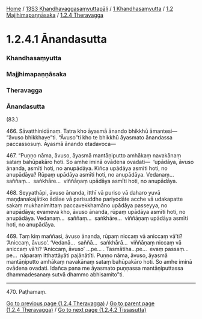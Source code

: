 
[Home](/) / [13S3 Khandhavaggasaṃyuttapāḷi](/tipitaka/13S3.md) / [1 Khandhasaṃyutta](/tipitaka/13S3/1.md) / [1.2 Majjhimapaṇṇāsaka](/tipitaka/13S3/1/1.2.md) / [1.2.4 Theravagga](/tipitaka/13S3/1/1.2/1.2.4.md)

# 1.2.4.1 Ānandasutta

### Khandhasaṃyutta

### Majjhimapaṇṇāsaka

### Theravagga

### Ānandasutta

(83.)

466\. Sāvatthinidānaṃ. Tatra kho āyasmā ānando bhikkhū āmantesi—  “āvuso bhikkhave”ti. “Āvuso”ti kho te bhikkhū āyasmato ānandassa paccassosuṃ. Āyasmā ānando etadavoca—

467\. “Puṇṇo nāma, āvuso, āyasmā mantāṇiputto amhākaṃ navakānaṃ sataṃ bahūpakāro hoti. So amhe iminā ovādena ovadati—  ‘upādāya, āvuso ānanda, asmīti hoti, no anupādāya. Kiñca upādāya asmīti hoti, no anupādāya? Rūpaṃ upādāya asmīti hoti, no anupādāya. Vedanaṃ…  saññaṃ…  saṅkhāre…  viññāṇaṃ upādāya asmīti hoti, no anupādāya.

468\. Seyyathāpi, āvuso ānanda, itthī vā puriso vā daharo yuvā maṇḍanakajātiko ādāse vā parisuddhe pariyodāte acche vā udakapatte sakaṃ mukhanimittaṃ paccavekkhamāno upādāya passeyya, no anupādāya; evameva kho, āvuso ānanda, rūpaṃ upādāya asmīti hoti, no anupādāya. Vedanaṃ…  saññaṃ…  saṅkhāre…  viññāṇaṃ upādāya asmīti hoti, no anupādāya.

469\. Taṃ kiṃ maññasi, āvuso ānanda, rūpaṃ niccaṃ vā aniccaṃ vā’ti? ‘Aniccaṃ, āvuso’. ‘Vedanā…  saññā…  saṅkhārā…  viññāṇaṃ niccaṃ vā aniccaṃ vā’ti? ‘Aniccaṃ, āvuso’ …pe… . Tasmātiha…pe…  evaṃ passaṃ…pe…  nāparaṃ itthattāyāti pajānātīti. Puṇṇo nāma, āvuso, āyasmā mantāṇiputto amhākaṃ navakānaṃ sataṃ bahūpakāro hoti. So amhe iminā ovādena ovadati. Idañca pana me āyasmato puṇṇassa mantāṇiputtassa dhammadesanaṃ sutvā dhammo abhisamito”ti.

---

470\. Paṭhamaṃ.



[Go to previous page (1.2.4 Theravagga)](/tipitaka/13S3/1/1.2/1.2.4.md) / [Go to parent page (1.2.4 Theravagga)](/tipitaka/13S3/1/1.2/1.2.4.md) / [Go to next page (1.2.4.2 Tissasutta)](/tipitaka/13S3/1/1.2/1.2.4/1.2.4.2.md)


